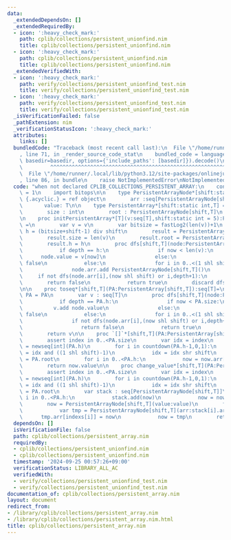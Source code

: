 ```yaml
---
data:
  _extendedDependsOn: []
  _extendedRequiredBy:
  - icon: ':heavy_check_mark:'
    path: cplib/collections/persistent_unionfind.nim
    title: cplib/collections/persistent_unionfind.nim
  - icon: ':heavy_check_mark:'
    path: cplib/collections/persistent_unionfind.nim
    title: cplib/collections/persistent_unionfind.nim
  _extendedVerifiedWith:
  - icon: ':heavy_check_mark:'
    path: verify/collections/persistent_unionfind_test.nim
    title: verify/collections/persistent_unionfind_test.nim
  - icon: ':heavy_check_mark:'
    path: verify/collections/persistent_unionfind_test.nim
    title: verify/collections/persistent_unionfind_test.nim
  _isVerificationFailed: false
  _pathExtension: nim
  _verificationStatusIcon: ':heavy_check_mark:'
  attributes:
    links: []
  bundledCode: "Traceback (most recent call last):\n  File \"/home/runner/.local/lib/python3.12/site-packages/onlinejudge_verify/documentation/build.py\"\
    , line 71, in _render_source_code_stat\n    bundled_code = language.bundle(stat.path,\
    \ basedir=basedir, options={'include_paths': [basedir]}).decode()\n          \
    \         ^^^^^^^^^^^^^^^^^^^^^^^^^^^^^^^^^^^^^^^^^^^^^^^^^^^^^^^^^^^^^^^^^^^^^^^^^^^^^^^^^\n\
    \  File \"/home/runner/.local/lib/python3.12/site-packages/onlinejudge_verify/languages/nim.py\"\
    , line 86, in bundle\n    raise NotImplementedError\nNotImplementedError\n"
  code: "when not declared CPLIB_COLLECTIONS_PERSISTENT_ARRAY:\n    const CPLIB_COLLECTIONS_PERSISTENT_ARRAY*\
    \ = 1\n    import bitops\n\n    type PersistentArrayNode*[shift:static int,T]\
    \ {.acyclic.} = ref object\n        arr :seq[PersistentArrayNode[shift,T]]\n \
    \       value: T\n\n    type PersistentArray*[shift:static int,T] = ref object\n\
    \        size : int\n        root : PersistentArrayNode[shift,T]\n        h:int\n\
    \n    proc initPersistentArray*[T](v:seq[T],shift:static int = 5):PersistentArray[shift,T]\
    \ =\n        var v = v\n        var bitsize = fastLog2(len(v))+1\n        var\
    \ h = (bitsize+shift-1) div shift\n        result = PersistentArray[shift,T]()\n\
    \        result.size = len(v)\n        result.root = PersistentArrayNode[shift,T]()\n\
    \        result.h = h\n        proc dfs[shift,T](node:PersistentArrayNode[shift,T],now:int,depth:int):bool=\n\
    \            if depth == h:\n                if now < len(v):\n              \
    \      node.value = v[now]\n                else:\n                    return\
    \ false\n            else:\n                for i in 0..<(1 shl shift):\n    \
    \                node.arr.add PersistentArrayNode[shift,T]()\n               \
    \     if not dfs(node.arr[i],(now shl shift) or i,depth+1):\n                \
    \        return false\n            return true\n        discard dfs[shift,T](result.root,0,0)\n\
    \n\n    proc toseq*[shift,T](PA:PersistentArray[shift,T]):seq[T]=\n        var\
    \ PA = PA\n        var v : seq[T]\n        proc dfs[shift,T](node:PersistentArrayNode[shift,T],now:int,depth:int):bool=\n\
    \            if depth == PA.h:\n                if now < PA.size:\n          \
    \          v.add node.value\n                else:\n                    return\
    \ false\n            else:\n                for i in 0..<(1 shl shift):\n    \
    \                if not dfs(node.arr[i],(now shl shift) or i,depth+1):\n     \
    \                   return false\n            return true\n        discard dfs(PA.root,0,0)\n\
    \        return v\n\n    proc `[]`*[shift,T](PA:PersistentArray[shift,T],index:Natural):T=\n\
    \        assert index in 0..<PA.size\n        var idx = index\n        var indexs\
    \ = newseq[int](PA.h)\n        for i in countdown(PA.h-1,0,1):\n            indexs[i]\
    \ = idx and ((1 shl shift)-1)\n            idx = idx shr shift\n        var now\
    \ = PA.root\n        for i in 0..<PA.h:\n            now = now.arr[indexs[i]]\n\
    \        return now.value\n\n    proc change_value*[shift,T](PA:PersistentArray[shift,T],index:Natural,value:T):PersistentArray[shift,T]=\n\
    \        assert index in 0..<PA.size\n        var idx = index\n        var indexs\
    \ = newseq[int](PA.h)\n        for i in countdown(PA.h-1,0,1):\n            indexs[i]\
    \ = idx and ((1 shl shift)-1)\n            idx = idx shr shift\n        var now\
    \ = PA.root\n        var stack : seq[PersistentArrayNode[shift,T]]\n        for\
    \ i in 0..<PA.h:\n            stack.add(now)\n            now = now.arr[indexs[i]]\n\
    \        now = PersistentArrayNode[shift,T](value:value)\n        for i in countdown(PA.h-1,0,1):\n\
    \            var tmp = PersistentArrayNode[shift,T](arr:stack[i].arr)\n      \
    \      tmp.arr[indexs[i]] = now\n            now = tmp\n        return PersistentArray[shift,T](root:now,size:PA.size,h:PA.h)\n"
  dependsOn: []
  isVerificationFile: false
  path: cplib/collections/persistent_array.nim
  requiredBy:
  - cplib/collections/persistent_unionfind.nim
  - cplib/collections/persistent_unionfind.nim
  timestamp: '2024-09-25 00:57:26+09:00'
  verificationStatus: LIBRARY_ALL_AC
  verifiedWith:
  - verify/collections/persistent_unionfind_test.nim
  - verify/collections/persistent_unionfind_test.nim
documentation_of: cplib/collections/persistent_array.nim
layout: document
redirect_from:
- /library/cplib/collections/persistent_array.nim
- /library/cplib/collections/persistent_array.nim.html
title: cplib/collections/persistent_array.nim
---
```


